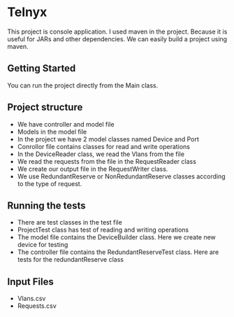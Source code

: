 # Telnyx

This project is console application.
I used maven in the project. Because it is useful for JARs and other dependencies. 
We can easily build a project using maven.

## Getting Started

You can run the project directly from the Main class.

## Project structure

* We have controller and model file
* Models in the model file
* In the project we have 2 model classes named Device and Port
* Conrollor file contains classes for read and write operations
* In the DeviceReader class, we read the Vlans from the file
* We read the requests from the file in the RequestReader class
* We create our output file in the RequestWriter class.
* We use RedundantReserve or NonRedundantReserve classes according to the type of request.

## Running the tests

* There are test classes in the test file
* ProjectTest class has test of reading and writing operations
* The model file contains the DeviceBuilder class. Here we create new device for testing
* The controller file contains the RedundantReserveTest class. Here are tests for the redundantReserve class



## Input Files

* Vlans.csv
* Requests.csv

